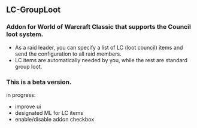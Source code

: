 ## LC-GroupLoot
### Addon for World of Warcraft Classic that supports the Council loot system.
 - As a raid leader, you can specify a list of LC (loot council) items and send the configuration to all raid members.
 - LC items are automatically needed by you, while the rest are standard group loot.
### This is a beta version.

in progress:
 - improve ui
 - designated ML for LC items
 - enable/disable addon checkbox

